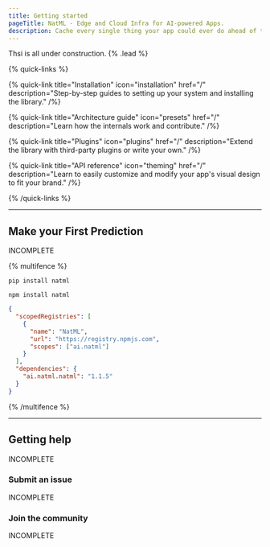 ```yaml
---
title: Getting started
pageTitle: NatML - Edge and Cloud Infra for AI-powered Apps.
description: Cache every single thing your app could ever do ahead of time, so your code never even has to run at all.
---
```


Thsi is all under construction. {% .lead %}

{% quick-links %}

{% quick-link title="Installation" icon="installation" href="/" description="Step-by-step guides to setting up your system and installing the library." /%}

{% quick-link title="Architecture guide" icon="presets" href="/" description="Learn how the internals work and contribute." /%}

{% quick-link title="Plugins" icon="plugins" href="/" description="Extend the library with third-party plugins or write your own." /%}

{% quick-link title="API reference" icon="theming" href="/" description="Learn to easily customize and modify your app's visual design to fit your brand." /%}

{% /quick-links %}

---

## Make your First Prediction
INCOMPLETE

{% multifence %}

```shell {% framework="python" %}
pip install natml
```

```shell {% framework="javascript" %}
npm install natml
```

```json {% framework="unity" highlight=["2..8", 10] %}
{
  "scopedRegistries": [
    {
      "name": "NatML",
      "url": "https://registry.npmjs.com",
      "scopes": ["ai.natml"]
    }
  ],
  "dependencies": {
    "ai.natml.natml": "1.1.5"
  }
}
```
{% /multifence %}

---

## Getting help
INCOMPLETE

### Submit an issue
INCOMPLETE

### Join the community
INCOMPLETE

